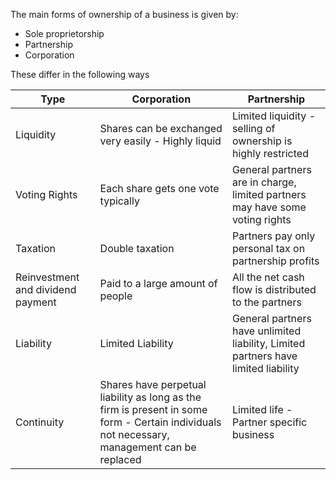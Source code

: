 The main forms of ownership of a business is given by:
- Sole proprietorship
- Partnership
- Corporation

These differ in the following ways

| Type | Corporation | Partnership |
| ---- | ---- | ---- |
| Liquidity | Shares can be exchanged very easily - Highly liquid | Limited liquidity - selling of ownership is highly restricted |
| Voting Rights | Each share gets one vote typically | General partners are in charge, limited partners may have some voting rights |
| Taxation | Double taxation | Partners pay only personal tax on partnership profits |
| Reinvestment and dividend payment | Paid to a large amount of people | All the net cash flow is distributed to the partners |
| Liability | Limited Liability | General partners have unlimited liability, Limited partners have limited liability |
| Continuity | Shares have perpetual liability as long as the firm is present in some form - Certain individuals not necessary, management can be replaced  | Limited life - Partner specific business |
